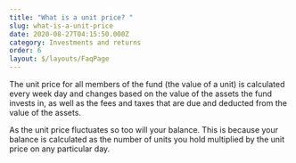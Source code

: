 ```yaml
---
title: "What is a unit price? "
slug: what-is-a-unit-price
date: 2020-08-27T04:15:50.000Z
category: Investments and returns
order: 6
layout: $/layouts/FaqPage
---
```

The unit price for all members of the fund (the value of a unit) is calculated every week day and changes based on the value of the assets the fund invests in, as well as the fees and taxes that are due and deducted from the value of the assets. 

As the unit price fluctuates so too will your balance. This is because your balance is calculated as the number of units you hold multiplied by the unit price on any particular day.
